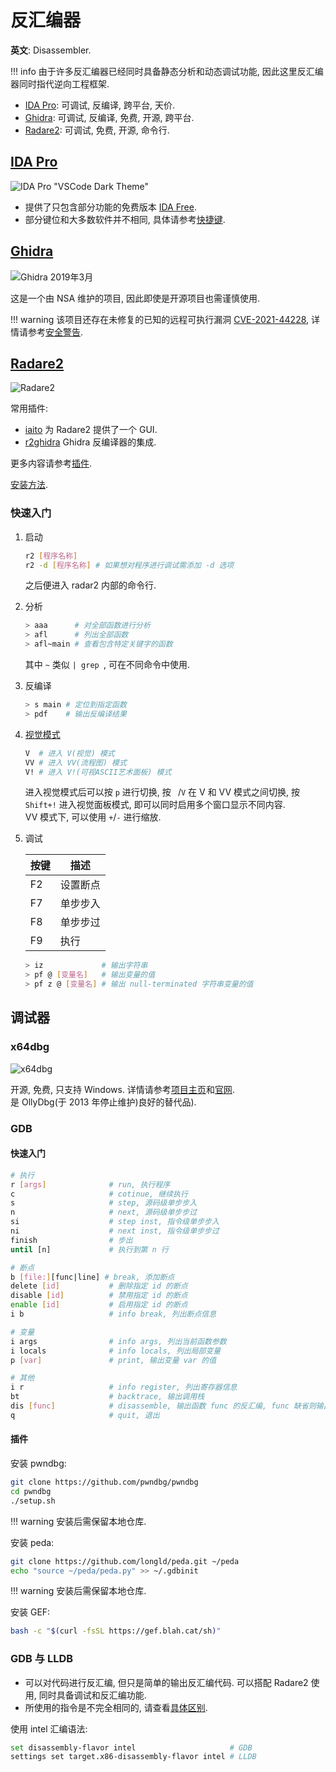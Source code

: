 # 反汇编器

**英文**: Disassembler.  

!!! info
    由于许多反汇编器已经同时具备静态分析和动态调试功能, 因此这里反汇编器同时指代逆向工程框架.  

- [IDA Pro](#ida-pro): 可调试, 反编译, 跨平台, 天价.
- [Ghidra](#ghidra): 可调试, 反编译, 免费, 开源, 跨平台.
- [Radare2](#radare2): 可调试, 免费, 开源, 命令行.

## [IDA Pro](https://hex-rays.com/ida-pro/)

![IDA Pro "VSCode Dark Theme"](assets/ida_pro.png)  

- 提供了只包含部分功能的免费版本 [IDA Free](https://hex-rays.com/ida-free/).  
- 部分键位和大多数软件并不相同, 具体请参考[快捷键](https://www.hex-rays.com/products/ida/support/freefiles/IDA_Pro_Shortcuts.pdf).  

## [Ghidra](https://github.com/NationalSecurityAgency/ghidra)

![Ghidra 2019年3月](./assets/ghidra_201903.png)  

这是一个由 NSA 维护的项目, 因此即使是开源项目也需谨慎使用.  

!!! warning
    该项目还存在未修复的已知的远程可执行漏洞 [CVE-2021-44228](https://cve.mitre.org/cgi-bin/cvename.cgi?name=cve-2021-44228), 详情请参考[安全警告](https://github.com/NationalSecurityAgency/ghidra#security-warning).  

## [Radare2](https://github.com/radareorg/radare2)

![Radare2](./assets/radare2.png)  

常用插件:  

- [iaito](https://github.com/radareorg/iaito) 为 Radare2 提供了一个 GUI.  
- [r2ghidra](https://github.com/radareorg/r2ghidra) Ghidra 反编译器的集成.

更多内容请参考[插件](https://github.com/radareorg/radare2#plugins).  

[安装方法](https://github.com/radareorg/radare2#installation).  

### 快速入门

1. 启动

    ```sh
    r2 [程序名称]
    r2 -d [程序名称] # 如果想对程序进行调试需添加 -d 选项
    ```

    之后便进入 radar2 内部的命令行.  

2. 分析

    ```sh
    > aaa      # 对全部函数进行分析
    > afl      # 列出全部函数
    > afl~main # 查看包含特定关键字的函数
    ```

    其中 `~` 类似 `| grep `, 可在不同命令中使用.  

3. 反编译

    ```sh
    > s main # 定位到指定函数
    > pdf    # 输出反编译结果
    ```

4. [视觉模式](https://r2wiki.readthedocs.io/en/latest/options/capv/visual-mode/)

    ```sh
    V  # 进入 V(视觉) 模式
    VV # 进入 VV(流程图) 模式
    V! # 进入 V!(可视ASCII艺术面板) 模式
    ```

    进入视觉模式后可以按 `p` 进行切换, 按 ` `/`V` 在 V 和 VV 模式之间切换, 按 `Shift+!` 进入视觉面板模式, 即可以同时启用多个窗口显示不同内容.  
    VV 模式下, 可以使用 `+`/`-` 进行缩放.  

5. 调试

    | 按键 | 描述     |
    | ---- | -------- |
    | F2   | 设置断点 |
    | F7   | 单步步入 |
    | F8   | 单步步过 |
    | F9   | 执行     |

    ```sh
    > iz             # 输出字符串
    > pf @ [变量名]   # 输出变量的值
    > pf z @ [变量名] # 输出 null-terminated 字符串变量的值
    ```

## 调试器

### x64dbg

![x64dbg](./assets/x64dbg.png)  

开源, 免费, 只支持 Windows. 详情请参考[项目主页](https://github.com/x64dbg/x64dbg)和[官网](https://x64dbg.com/).  
是 OllyDbg(于 2013 年停止维护)良好的替代品).  

### GDB

#### 快速入门

```sh
# 执行
r [args]              # run, 执行程序
c                     # cotinue, 继续执行
s                     # step, 源码级单步步入
n                     # next, 源码级单步步过
si                    # step inst, 指令级单步步入
ni                    # next inst, 指令级单步步过
finish                # 步出
until [n]             # 执行到第 n 行

# 断点
b [file:][func|line] # break, 添加断点
delete [id]           # 删除指定 id 的断点
disable [id]          # 禁用指定 id 的断点
enable [id]           # 启用指定 id 的断点
i b                   # info break, 列出断点信息

# 变量
i args                # info args, 列出当前函数参数
i locals              # info locals, 列出局部变量
p [var]               # print, 输出变量 var 的值

# 其他
i r                   # info register, 列出寄存器信息
bt                    # backtrace, 输出调用栈
dis [func]            # disassemble, 输出函数 func 的反汇编, func 缺省则输出前函数的
q                     # quit, 退出
```

#### 插件

安装 pwndbg:  

```sh
git clone https://github.com/pwndbg/pwndbg
cd pwndbg
./setup.sh
```

!!! warning
    安装后需保留本地仓库.  

安装 peda:  

```sh
git clone https://github.com/longld/peda.git ~/peda
echo "source ~/peda/peda.py" >> ~/.gdbinit  
```

!!! warning
    安装后需保留本地仓库.

安装 GEF:

```sh
bash -c "$(curl -fsSL https://gef.blah.cat/sh)"
```

### GDB 与 LLDB

- 可以对代码进行反汇编, 但只是简单的输出反汇编代码. 可以搭配 Radare2 使用, 同时具备调试和反汇编功能.  
- 所使用的指令是不完全相同的, 请查看[具体区别](https://lldb.llvm.org/use/map.html).  

使用 intel 汇编语法:  

```sh
set disassembly-flavor intel                     # GDB
settings set target.x86-disassembly-flavor intel # LLDB
```
